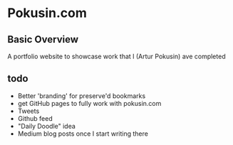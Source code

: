 # Pokusin.com

## Basic Overview

A portfolio website to showcase work that I (Artur Pokusin) ave completed

## todo

- Better 'branding' for preserve'd bookmarks
- get GitHub pages to fully work with pokusin.com
- Tweets
- Github feed
- "Daily Doodle" idea
- Medium blog posts once I start writing there